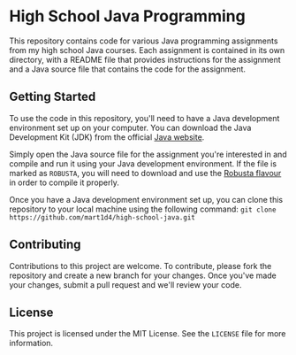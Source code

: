 # High School Java Programming

This repository contains code for various Java programming assignments from my high school Java courses. Each assignment is contained in its own directory, with a README file that provides instructions for the assignment and a Java source file that contains the code for the assignment.

## Getting Started

To use the code in this repository, you'll need to have a Java development environment set up on your computer. You can download the Java Development Kit (JDK) from the official [Java website](https://www.oracle.com/java/technologies/downloads/).

Simply open the Java source file for the assignment you're interested in and compile and run it using your Java development environment. If the file is marked as `ROBUSTA`, you will need to download and use the [Robusta flavour](https://github.com/FrenchTechLead/robusta) in order to compile it properly.

Once you have a Java development environment set up, you can clone this repository to your local machine using the following command:
`git clone https://github.com/mart1d4/high-school-java.git`

## Contributing

Contributions to this project are welcome. To contribute, please fork the repository and create a new branch for your changes. Once you've made your changes, submit a pull request and we'll review your code.

## License

This project is licensed under the MIT License. See the `LICENSE` file for more information.
